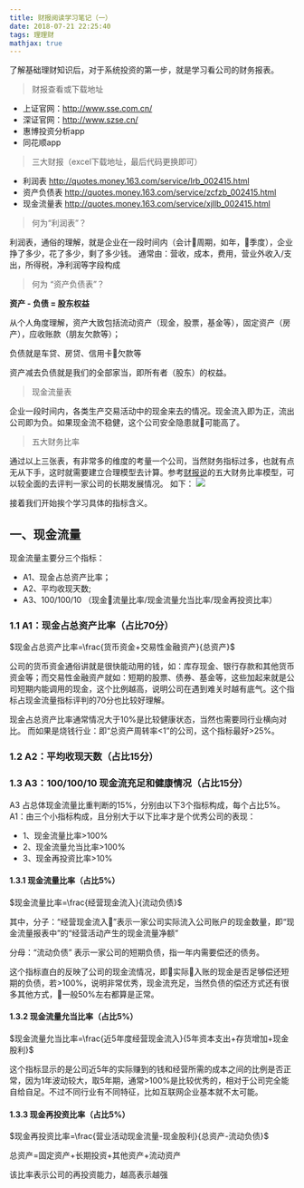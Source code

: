 ```yaml
---
title: 财报阅读学习笔记（一）
date: 2018-07-21 22:25:40
tags: 理理财
mathjax: true
---
```


 了解基础理财知识后，对于系统投资的第一步，就是学习看公司的财务报表。

> 财报查看或下载地址

- 上证官网：http://www.sse.com.cn/
- 深证官网：http://www.szse.cn/
- 惠博投资分析app
- 同花顺app


> 三大财报（excel下载地址，最后代码更换即可）

- 利润表
 http://quotes.money.163.com/service/lrb_002415.html 
- 资产负债表
 http://quotes.money.163.com/service/zcfzb_002415.html
- 现金流量表
 http://quotes.money.163.com/service/xjllb_002415.html 

> 何为“利润表”？

利润表，通俗的理解，就是企业在一段时间内（会计周期，如年，季度），企业挣了多少，花了多少，剩了多少钱。
通常由：营收，成本，费用，营业外收入/支出，所得税，净利润等字段构成

> 何为 “资产负债表”？

**资产 - 负债 = 股东权益**

从个人角度理解，资产大致包括流动资产（现金，股票，基金等），固定资产（房产），应收账款（朋友欠款等）；

负债就是车贷、房贷、信用卡欠款等

资产减去负债就是我们的全部家当，即所有者（股东）的权益。

> 现金流量表

企业一段时间内，各类生产交易活动中的现金来去的情况。现金流入即为正，流出公司即为负。如果现金流不稳健，这个公司安全隐患就可能高了。

> 五大财务比率

通过以上三张表，有非常多的维度的考量一个公司，当然财务指标过多，也就有点无从下手，这时就需要建立合理模型去计算。参考[财报说](http://www.caibaoshuo.com/)的五大财务比率模型，可以较全面的去评判一家公司的长期发展情况。
如下：
![](https://cdn.monniya.com/2018pic/fivekeys.png)

接着我们开始挨个学习具体的指标含义。

## 一、现金流量

现金流量主要分三个指标：
- A1、现金占总资产比率；
- A2、平均收现天数;
- A3、100/100/10 （现金流量比率/现金流量允当比率/现金再投资比率）

### 1.1 A1：现金占总资产比率（占比70分）

$现金占总资产比率=\frac{货币资金+交易性金融资产}{总资产}$

公司的货币资金通俗讲就是很快能动用的钱，如：库存现金、银行存款和其他货币资金等；而交易性金融资产就如：短期的股票、债券、基金等，这些加起来就是公司短期内能调用的现金，这个比例越高，说明公司在遇到难关时越有底气。这个指标占现金流量指标评判的70分也比较好理解。

现金占总资产比率通常情况大于10%是比较健康状态，当然也需要同行业横向对比。
而如果是烧钱行业：即“总资产周转率<1”的公司，这个指标最好>25%。


### 1.2 A2：平均收现天数（占比15分）

### 1.3 A3：100/100/10 现金流充足和健康情况（占比15分）
A3 占总体现金流量比重判断的15%，分别由以下3个指标构成，每个占比5%。
A1：由三个小指标构成，且分别大于以下比率才是个优秀公司的表现：

- 1、现金流量比率>100%
- 2、现金流量允当比率>100%
- 3、现金再投资比率>10%

#### 1.3.1  现金流量比率（占比5%）

$现金流量比率=\frac{经营现金流入}{流动负债}$

其中，分子：“经营现金流入”表示一家公司实际流入公司账户的现金数量，即“现金流量报表中”的“经营活动产生的现金流量净额”

分母：“流动负债” 表示一家公司的短期负债，指一年内需要偿还的债务。

这个指标直白的反映了公司的现金流情况，即实际入账的现金是否足够偿还短期的负债，若>100%，说明非常优秀，现金流充足，当然负债的偿还方式还有很多其他方式，一般50%左右都算是正常。

#### 1.3.2  现金流量允当比率（占比5%）

$现金流量允当比率=\frac{近5年度经营现金流入}{5年资本支出+存货增加+现金股利}$

这个指标显示的是公司近5年的实际赚到的钱和经营所需的成本之间的比例是否正常，因为1年波动较大，取5年期，通常>100%是比较优秀的，相对于公司完全能自给自足。不过不同行业有不同特征，比如互联网企业基本就不太可能。

#### 1.3.3  现金再投资比率（占比5%）

$现金再投资比率=\frac{营业活动现金流量-现金股利}{总资产-流动负债}$

总资产=固定资产+长期投资+其他资产+流动资产

该比率表示公司的再投资能力，越高表示越强